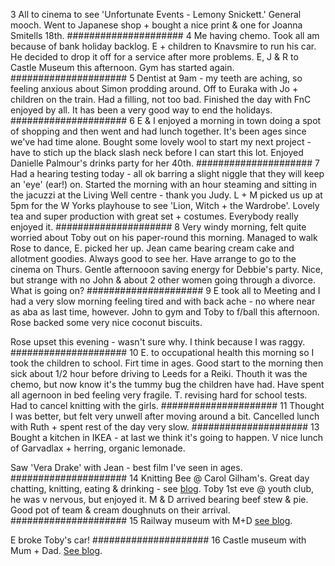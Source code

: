 3
All to cinema to see 'Unfortunate Events - Lemony Snickett.' General mooch. Went to Japanese shop + bought a nice print & one for Joanna Smitells 18th.
#####################
4
Me having chemo. Took all am because of bank holiday backlog. E + children to Knavsmire to run his car. He decided to drop it off for a service after more problems. E, J & R to Castle Museum this afternoon. Gym has started again.
#####################
5
Dentist at 9am - my teeth are aching, so feeling anxious about Simon prodding around. Off to Euraka with Jo + children on the train. Had a filling, not too bad. Finished the day with FnC enjoyed by all. It has been a very good way to end the holidays.
#####################
6
E & I enjoyed a morning in town doing a spot of shopping and then went and had lunch together. It's been ages since we've had time alone. Bought some lovely wool to start my next project - have to stich up the black slash neck before I can start this lot. Enjoyed Danielle Palmour's drinks party for her 40th.
#####################
7
Had a hearing testing today - all ok barring a slight niggle that they will keep an 'eye' (ear!) on. Started the morning with an hour steaming and sitting in the jacuzzi at the Living Well centre - thank you Judy. L + M picked us up at 5pm for the W Yorks playhouse to see 'Lion, Witch + the Wardrobe'. Lovely tea and super production with great set + costumes. Everybody really enjoyed it.
#####################
8
Very windy morning, felt quite worried about Toby out on his paper-round this morning. Managed to walk Rose to dance, E. picked her up. Jean came bearing cream cake and allotment goodies. Always good to see her. Have arrange to go to the cinema on Thurs. Gentle afternooon saving energy for Debbie's party. Nice, but strange with no John & about 2 other women going through a divorce. What is going on?
#####################
9
E took all to Meeting and I had a very slow morning feeling tired and with back ache - no where near as aba as last time, however. John to gym and Toby to f/ball this afternoon. Rose backed some very nice coconut biscuits.

Rose upset this evening - wasn't sure why. I think because I was raggy.
#####################
10
E. to occupational health this morning so I took the children to school. Firt time in ages. Good start to the morning then sick about 1/2 hour before driving to Leeds for a Reiki. Thouth it was the chemo, but now know it's the tummy bug the children have had. Have spent all agernoon in bed feeling very fragile. T. revising hard for school tests. Had to cancel knitting with the girls.
#####################
11
Thought I was better, but felt very unwell after moving around a bit. Cancelled lunch with Ruth + spent rest of the day very slow.
#####################
13
Bought a kitchen in IKEA - at last we think it's going to happen. V nice lunch of Garvadlax + herring, organic lemonade.

Saw 'Vera Drake' with Jean - best film I've seen in ages.
#####################
14
Knitting Bee @ Carol Gilham's. Great day chatting, knitting, eating & drinking - see [blog](/2005/01/17/knitting-bee/). Toby 1st eve @ youth club, he was v nervous, but enjoyed it. M & D arrived bearing beef stew & pie. Good pot of team & cream doughnuts on their arrival.
#####################
15
Railway museum with M+D [see blog](/2005/01/15/tobys-car/).

E broke Toby's car!
#####################
16
Castle museum with Mum + Dad. [See blog](/2005/01/18/mum-and-dad-for-the-weekend/).
